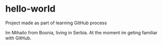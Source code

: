 # hello-world
Project made as part of learning GitHub process 

Im Mihailo from Bosnia, living in Serbia. At the moment im geting familiar with GitHub.
